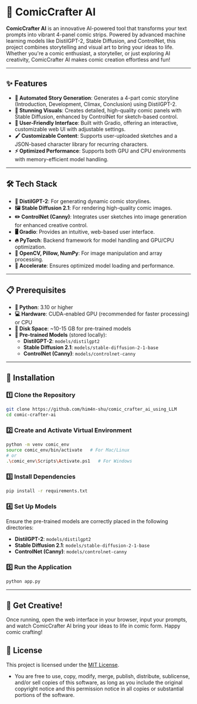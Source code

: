 # 🎨 ComicCrafter AI

**ComicCrafter AI** is an innovative AI-powered tool that transforms your text prompts into vibrant 4-panel comic strips. Powered by advanced machine learning models like DistilGPT-2, Stable Diffusion, and ControlNet, this project combines storytelling and visual art to bring your ideas to life. Whether you're a comic enthusiast, a storyteller, or just exploring AI creativity, ComicCrafter AI makes comic creation effortless and fun!

---

## ✨ Features
- **📝 Automated Story Generation**: Generates a 4-part comic storyline (Introduction, Development, Climax, Conclusion) using DistilGPT-2.
- **🎨 Stunning Visuals**: Creates detailed, high-quality comic panels with Stable Diffusion, enhanced by ControlNet for sketch-based control.
- **🔧 User-Friendly Interface**: Built with Gradio, offering an interactive, customizable web UI with adjustable settings.
- **🖌️ Customizable Content**: Supports user-uploaded sketches and a JSON-based character library for recurring characters.
- **⚡ Optimized Performance**: Supports both GPU and CPU environments with memory-efficient model handling.

---

## 🛠️ Tech Stack
- **🤖 DistilGPT-2**: For generating dynamic comic storylines.
- **🖼️ Stable Diffusion 2.1**: For rendering high-quality comic images.
- **✏️ ControlNet (Canny)**: Integrates user sketches into image generation for enhanced creative control.
- **🖥️ Gradio**: Provides an intuitive, web-based user interface.
- **🔥 PyTorch**: Backend framework for model handling and GPU/CPU optimization.
- **📸 OpenCV, Pillow, NumPy**: For image manipulation and array processing.
- **🚀 Accelerate**: Ensures optimized model loading and performance.

---

## 📋 Prerequisites
- **🐍 Python**: 3.10 or higher
- **💻 Hardware**: CUDA-enabled GPU (recommended for faster processing) or CPU
- **💾 Disk Space**: ~10-15 GB for pre-trained models
- **📌 Pre-trained Models** (stored locally):
  - **DistilGPT-2**: `models/distilgpt2`
  - **Stable Diffusion 2.1**: `models/stable-diffusion-2-1-base`
  - **ControlNet (Canny)**: `models/controlnet-canny`

---

## 🚀 Installation

### 1️⃣ Clone the Repository
```bash
git clone https://github.com/him4n-shu/comic_crafter_ai_using_LLM
cd comic-crafter-ai
```

### 2️⃣ Create and Activate Virtual Environment
```bash
python -m venv comic_env
source comic_env/bin/activate   # For Mac/Linux
# or
.\comic_env\Scripts\Activate.ps1   # For Windows
```

### 3️⃣ Install Dependencies
```bash
pip install -r requirements.txt
```

### 4️⃣ Set Up Models
Ensure the pre-trained models are correctly placed in the following directories:
- **DistilGPT-2**: `models/distilgpt2`
- **Stable Diffusion 2.1**: `models/stable-diffusion-2-1-base`
- **ControlNet (Canny)**: `models/controlnet-canny`

### 5️⃣ Run the Application
```bash
python app.py
```

---

## 🎉 Get Creative!
Once running, open the web interface in your browser, input your prompts, and watch ComicCrafter AI bring your ideas to life in comic form. Happy comic crafting!

## 📜 License
This project is licensed under the [MIT License](https://opensource.org/licenses/MIT).  
- You are free to use, copy, modify, merge, publish, distribute, sublicense, and/or sell copies of this software, as long as you include the original copyright notice and this permission notice in all copies or substantial portions of the software.